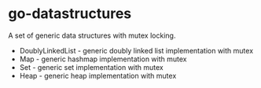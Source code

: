# go-datastructures

A set of generic data structures with mutex locking.

- DoublyLinkedList - generic doubly linked list implementation with mutex
- Map - generic hashmap implementation with mutex
- Set - generic set implementation with mutex
- Heap - generic heap implementation with mutex

